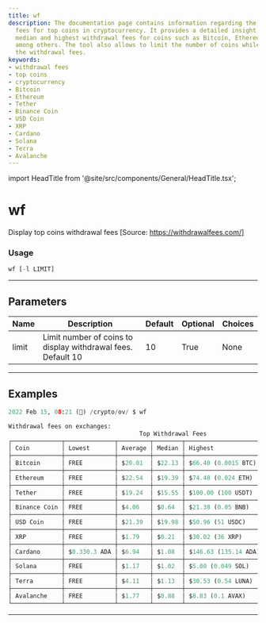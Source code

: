 ```yaml
---
title: wf
description: The documentation page contains information regarding the withdrawal
  fees for top coins in cryptocurrency. It provides a detailed insight into the average,
  median and highest withdrawal fees for coins such as Bitcoin, Ethereum and Tether
  among others. The tool also allows to limit the number of coins while displaying
  the withdrawal fees.
keywords:
- withdrawal fees
- top coins
- cryptocurrency
- Bitcoin
- Ethereum
- Tether
- Binance Coin
- USD Coin
- XRP
- Cardano
- Solana
- Terra
- Avalanche
---
```


import HeadTitle from '@site/src/components/General/HeadTitle.tsx';

<HeadTitle title="wf - Ov - Crypto - Reference | OpenBB Terminal Docs" />

# wf

Display top coins withdrawal fees [Source: https://withdrawalfees.com/]

### Usage

```python
wf [-l LIMIT]
```

---

## Parameters

| Name | Description | Default | Optional | Choices |
| ---- | ----------- | ------- | -------- | ------- |
| limit | Limit number of coins to display withdrawal fees. Default 10 | 10 | True | None |


---

## Examples

```python
2022 Feb 15, 08:21 (🦋) /crypto/ov/ $ wf

Withdrawal fees on exchanges:
                                     Top Withdrawal Fees
┌──────────────┬──────────────┬─────────┬────────┬──────────────────────┬────────────────────┐
│ Coin         │ Lowest       │ Average │ Median │ Highest              │ Exchanges Compared │
├──────────────┼──────────────┼─────────┼────────┼──────────────────────┼────────────────────┤
│ Bitcoin      │ FREE         │ $20.01  │ $22.13 │ $66.40 (0.0015 BTC)  │ 38                 │
├──────────────┼──────────────┼─────────┼────────┼──────────────────────┼────────────────────┤
│ Ethereum     │ FREE         │ $22.54  │ $19.39 │ $74.48 (0.024 ETH)   │ 37                 │
├──────────────┼──────────────┼─────────┼────────┼──────────────────────┼────────────────────┤
│ Tether       │ FREE         │ $19.24  │ $15.55 │ $100.00 (100 USDT)   │ 30                 │
├──────────────┼──────────────┼─────────┼────────┼──────────────────────┼────────────────────┤
│ Binance Coin │ FREE         │ $4.06   │ $0.64  │ $21.38 (0.05 BNB)    │ 16                 │
├──────────────┼──────────────┼─────────┼────────┼──────────────────────┼────────────────────┤
│ USD Coin     │ FREE         │ $21.39  │ $19.98 │ $50.96 (51 USDC)     │ 27                 │
├──────────────┼──────────────┼─────────┼────────┼──────────────────────┼────────────────────┤
│ XRP          │ FREE         │ $1.79   │ $0.21  │ $30.02 (36 XRP)      │ 29                 │
├──────────────┼──────────────┼─────────┼────────┼──────────────────────┼────────────────────┤
│ Cardano      │ $0.330.3 ADA │ $6.94   │ $1.08  │ $146.63 (135.14 ADA) │ 26                 │
├──────────────┼──────────────┼─────────┼────────┼──────────────────────┼────────────────────┤
│ Solana       │ FREE         │ $1.17   │ $1.02  │ $5.00 (0.049 SOL)    │ 18                 │
├──────────────┼──────────────┼─────────┼────────┼──────────────────────┼────────────────────┤
│ Terra        │ FREE         │ $4.11   │ $1.13  │ $30.53 (0.54 LUNA)   │ 15                 │
├──────────────┼──────────────┼─────────┼────────┼──────────────────────┼────────────────────┤
│ Avalanche    │ FREE         │ $1.77   │ $0.88  │ $8.83 (0.1 AVAX)     │ 15                 │
└──────────────┴──────────────┴─────────┴────────┴──────────────────────┴────────────────────┘
```
---

